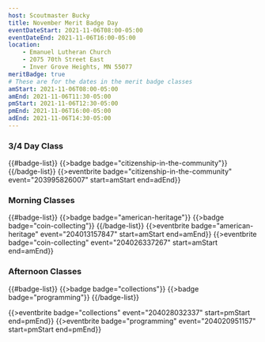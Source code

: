 ```yaml
---
host: Scoutmaster Bucky
title: November Merit Badge Day
eventDateStart: 2021-11-06T08:00-05:00
eventDateEnd: 2021-11-06T16:00-05:00
location:
    - Emanuel Lutheran Church
    - 2075 70th Street East
    - Inver Grove Heights, MN 55077
meritBadge: true
# These are for the dates in the merit badge classes
amStart: 2021-11-06T08:00-05:00
amEnd: 2021-11-06T11:30-05:00
pmStart: 2021-11-06T12:30-05:00
pmEnd: 2021-11-06T16:00-05:00
adEnd: 2021-11-06T14:30-05:00
---
```

### 3/4 Day Class

{{#badge-list}}
{{>badge badge="citizenship-in-the-community"}}
{{/badge-list}}
{{>eventbrite badge="citizenship-in-the-community" event="203995826007" start=amStart end=adEnd}}

### Morning Classes

{{#badge-list}}
{{>badge badge="american-heritage"}}
{{>badge badge="coin-collecting"}}
{{/badge-list}}
{{>eventbrite badge="american-heritage" event="204013157847" start=amStart end=amEnd}}
{{>eventbrite badge="coin-collecting" event="204026337267" start=amStart end=amEnd}}

### Afternoon Classes

{{#badge-list}}
{{>badge badge="collections"}}
{{>badge badge="programming"}}
{{/badge-list}}

{{>eventbrite badge="collections" event="204028032337" start=pmStart end=pmEnd}}
{{>eventbrite badge="programming" event="204020951157" start=pmStart end=pmEnd}}
